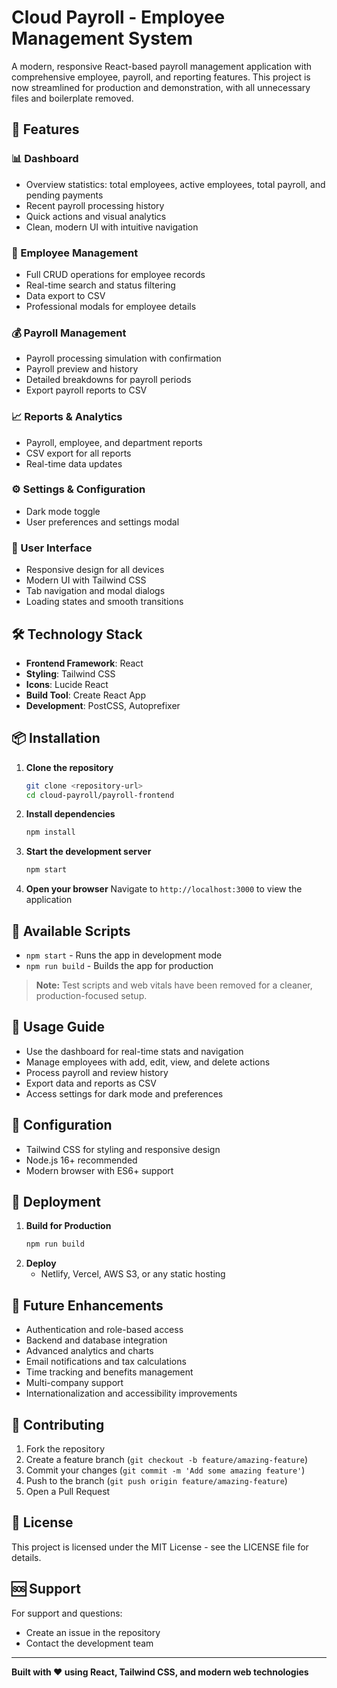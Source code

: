 # Cloud Payroll - Employee Management System

A modern, responsive React-based payroll management application with comprehensive employee, payroll, and reporting features. This project is now streamlined for production and demonstration, with all unnecessary files and boilerplate removed.

## 🚀 Features

### 📊 Dashboard
- Overview statistics: total employees, active employees, total payroll, and pending payments
- Recent payroll processing history
- Quick actions and visual analytics
- Clean, modern UI with intuitive navigation

### 👥 Employee Management
- Full CRUD operations for employee records
- Real-time search and status filtering
- Data export to CSV
- Professional modals for employee details

### 💰 Payroll Management
- Payroll processing simulation with confirmation
- Payroll preview and history
- Detailed breakdowns for payroll periods
- Export payroll reports to CSV

### 📈 Reports & Analytics
- Payroll, employee, and department reports
- CSV export for all reports
- Real-time data updates

### ⚙️ Settings & Configuration
- Dark mode toggle
- User preferences and settings modal

### 🎨 User Interface
- Responsive design for all devices
- Modern UI with Tailwind CSS
- Tab navigation and modal dialogs
- Loading states and smooth transitions

## 🛠 Technology Stack

- **Frontend Framework**: React
- **Styling**: Tailwind CSS
- **Icons**: Lucide React
- **Build Tool**: Create React App
- **Development**: PostCSS, Autoprefixer

## 📦 Installation

1. **Clone the repository**
   ```bash
   git clone <repository-url>
   cd cloud-payroll/payroll-frontend
   ```
2. **Install dependencies**
   ```bash
   npm install
   ```
3. **Start the development server**
   ```bash
   npm start
   ```
4. **Open your browser**
   Navigate to `http://localhost:3000` to view the application

## 🚀 Available Scripts

- `npm start` - Runs the app in development mode
- `npm run build` - Builds the app for production

> **Note:** Test scripts and web vitals have been removed for a cleaner, production-focused setup.

## 📱 Usage Guide

- Use the dashboard for real-time stats and navigation
- Manage employees with add, edit, view, and delete actions
- Process payroll and review history
- Export data and reports as CSV
- Access settings for dark mode and preferences

## 🔧 Configuration

- Tailwind CSS for styling and responsive design
- Node.js 16+ recommended
- Modern browser with ES6+ support

## 🚀 Deployment

1. **Build for Production**
   ```bash
   npm run build
   ```
2. **Deploy**
   - Netlify, Vercel, AWS S3, or any static hosting

## 🔮 Future Enhancements

- Authentication and role-based access
- Backend and database integration
- Advanced analytics and charts
- Email notifications and tax calculations
- Time tracking and benefits management
- Multi-company support
- Internationalization and accessibility improvements

## 🤝 Contributing

1. Fork the repository
2. Create a feature branch (`git checkout -b feature/amazing-feature`)
3. Commit your changes (`git commit -m 'Add some amazing feature'`)
4. Push to the branch (`git push origin feature/amazing-feature`)
5. Open a Pull Request

## 📄 License

This project is licensed under the MIT License - see the LICENSE file for details.

## 🆘 Support

For support and questions:
- Create an issue in the repository
- Contact the development team

---

**Built with ❤️ using React, Tailwind CSS, and modern web technologies**